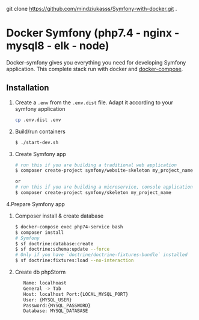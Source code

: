git clone https://github.com/mindziukasss/Symfony-with-docker.git .

# Docker Symfony (php7.4 - nginx - mysql8 - elk - node)
Docker-symfony gives you everything you need for developing Symfony application.
This complete stack run with docker and [docker-compose](https://docs.docker.com/compose/).

## Installation

1. Create a `.env` from the `.env.dist` file. Adapt it according to your symfony application

    ```bash
    cp .env.dist .env
    ```
2. Build/run containers

    ```bash
    $ ./start-dev.sh
    ```
   
3. Create Symfony app
   ```bash
   # run this if you are building a traditional web application
   $ composer create-project symfony/website-skeleton my_project_name
   
   or
   # run this if you are building a microservice, console application or API
   $ composer create-project symfony/skeleton my_project_name
   ```
4.Prepare Symfony app
   1. Composer install & create database

       ```bash
       $ docker-compose exec php74-service bash
       $ composer install
       # Symfony
       $ sf doctrine:database:create
       $ sf doctrine:schema:update --force
       # Only if you have `doctrine/doctrine-fixtures-bundle` installed
       $ sf doctrine:fixtures:load --no-interaction
       ```
   2. Create db phpStorm
      ```bash
         Name: localhoast
         General -> Tab
         Host: localhost Port:{LOCAL_MYSQL_PORT}
         User: {MYSQL_USER}
         Password:{MYSQL_PASSWORD}
         Database: MYSQL_DATABASE
      ```
   
